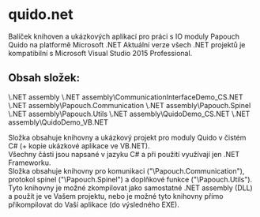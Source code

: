 # quido.net
Balíček knihoven a ukázkových aplikací pro práci s IO moduly Papouch Quido na platformě Microsoft .NET
Aktuální verze všech .NET projektů je kompatibilní s Microsoft Visual Studio 2015 Professional.

Obsah složek:
-------------
\\.NET assembly
\\.NET assembly\CommunicationInterfaceDemo_CS.NET
\\.NET assembly\Papouch.Communication
\\.NET assembly\Papouch.Spinel
\\.NET assembly\Papouch.Utils
\\.NET assembly\QuidoDemo_CS.NET
\\.NET assembly\QuidoDemo_VB.NET
  
Složka obsahuje knihovny a ukázkový projekt pro moduly Quido v čistém C# (+ kopie ukázkové aplikace ve VB.NET).  
Všechny části jsou napsané v jazyku C# a při použití využívají jen .NET Frameworku.  
Složka obsahuje knihovny pro komunikaci ("\Papouch.Communication"), protokol spinel ("\Papouch.Spinel") a doplňkové funkce ("\Papouch.Utils"). Tyto knihovny je možné zkompilovat jako samostatné .NET assembly (DLL) a použít je ve Vašem projektu, nebo je možné tyto knihovny přímo přikompilovat do Vaší aplikace (do výsledného EXE).